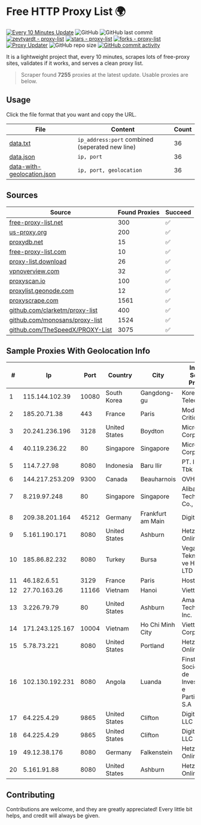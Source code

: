 
# Free HTTP Proxy List 🌍

[![Every 10 Minutes Update](https://github.com/mertguvencli/http-proxy-list/actions/workflows/main.yml/badge.svg?branch=main)](https://github.com/mertguvencli/http-proxy-list/actions/workflows/main.yml)
![GitHub](https://img.shields.io/github/license/mertguvencli/http-proxy-list)
![GitHub last commit](https://img.shields.io/github/last-commit/mertguvencli/http-proxy-list)
[![zevtyardt - proxy-list](https://img.shields.io/static/v1?label=zevtyardt&message=proxy-list&color=blue&logo=github)](https://github.com/zevtyardt/proxy-list "Go to GitHub repo")
[![stars - proxy-list](https://img.shields.io/github/stars/zevtyardt/proxy-list?style=social)](https://github.com/zevtyardt/proxy-list)
[![forks - proxy-list](https://img.shields.io/github/forks/zevtyardt/proxy-list?style=social)](https://github.com/zevtyardt/proxy-list)
[![Proxy Updater](https://github.com/zevtyardt/proxy-list/workflows/Proxy%20Updater/badge.svg)](https://github.com/zevtyardt/proxy-list/actions?query=workflow:"Proxy+Updater")
![GitHub repo size](https://img.shields.io/github/repo-size/zevtyardt/proxy-list)
[![GitHub commit activity](https://img.shields.io/github/commit-activity/m/zevtyardt/proxy-list?logo=commits)](https://github.com/zevtyardt/proxy-list/commits/main)

It is a lightweight project that, every 10 minutes, scrapes lots of free-proxy sites, validates if it works, and serves a clean proxy list.

> Scraper found **7255** proxies at the latest update. Usable proxies are below.

## Usage

Click the file format that you want and copy the URL.

|File|Content|Count|
|----|-------|-----|
|[data.txt](https://raw.githubusercontent.com/mertguvencli/http-proxy-list/main/proxy-list/data.txt)|`ip_address:port` combined (seperated new line)|36|
|[data.json](https://raw.githubusercontent.com/mertguvencli/http-proxy-list/main/proxy-list/data.json)|`ip, port`|36|
|[data-with-geolocation.json](https://raw.githubusercontent.com/mertguvencli/http-proxy-list/main/proxy-list/data-with-geolocation.json)|`ip, port, geolocation`|36|

## Sources

|Source|Found Proxies|Succeed|
|------|-------------|-------|
|[free-proxy-list.net](https://free-proxy-list.net)|300|✅|
|[us-proxy.org](https://www.us-proxy.org)|200|✅|
|[proxydb.net](http://proxydb.net)|15|✅|
|[free-proxy-list.com](https://free-proxy-list.com/?page=&port=&type%5B%5D=http&type%5B%5D=https&up_time=0&search=Search)|10|✅|
|[proxy-list.download](https://www.proxy-list.download/HTTP)|26|✅|
|[vpnoverview.com](https://vpnoverview.com/privacy/anonymous-browsing/free-proxy-servers)|32|✅|
|[proxyscan.io](https://www.proxyscan.io)|100|✅|
|[proxylist.geonode.com](https://proxylist.geonode.com/api/proxy-list?limit=300&page=1&sort_by=lastChecked&sort_type=desc&protocols=http,https)|12|✅|
|[proxyscrape.com](https://api.proxyscrape.com/v2/?request=displayproxies&protocol=http&timeout=10000&country=all&ssl=all&anonymity=all)|1561|✅|
|[github.com/clarketm/proxy-list](https://raw.githubusercontent.com/clarketm/proxy-list/master/proxy-list-raw.txt)|400|✅|
|[github.com/monosans/proxy-list](https://raw.githubusercontent.com/monosans/proxy-list/main/proxies/http.txt)|1524|✅|
|[github.com/TheSpeedX/PROXY-List](https://raw.githubusercontent.com/TheSpeedX/PROXY-List/master/http.txt)|3075|✅|


## Sample Proxies With Geolocation Info

|#|Ip|Port|Country|City|Internet Service Provider|
|-|--|----|-------|----|-------------------------|
|1|115.144.102.39|10080|South Korea|Gangdong-gu|Korea Telecom|
|2|185.20.71.38|443|France|Paris|Mod Mission Critical LLC|
|3|20.241.236.196|3128|United States|Boydton|Microsoft Corporation|
|4|40.119.236.22|80|Singapore|Singapore|Microsoft Corporation|
|5|114.7.27.98|8080|Indonesia|Baru Ilir|PT. INDOSAT Tbk|
|6|144.217.253.209|9300|Canada|Beauharnois|OVH SAS|
|7|8.219.97.248|80|Singapore|Singapore|Alibaba (US) Technology Co., Ltd.|
|8|209.38.201.164|45212|Germany|Frankfurt am Main|DigitalOcean|
|9|5.161.190.171|8080|United States|Ashburn|Hetzner Online GmbH|
|10|185.86.82.232|8080|Turkey|Bursa|Veganet Teknolojileri ve Hizmetleri LTD STI|
|11|46.182.6.51|3129|France|Paris|Hosteur SAS|
|12|27.70.163.26|11166|Vietnam|Hanoi|Viettel Group|
|13|3.226.79.79|80|United States|Ashburn|Amazon Technologies Inc.|
|14|171.243.125.167|10004|Vietnam|Ho Chi Minh City|Viettel Corporation|
|15|5.78.73.221|8080|United States|Portland|Hetzner Online GmbH|
|16|102.130.192.231|8080|Angola|Luanda|Finstar - Sociedade de Investimento e Participacoes S.A|
|17|64.225.4.29|9865|United States|Clifton|DigitalOcean, LLC|
|18|64.225.4.29|9865|United States|Clifton|DigitalOcean, LLC|
|19|49.12.38.176|8080|Germany|Falkenstein|Hetzner Online GmbH|
|20|5.161.91.88|8080|United States|Ashburn|Hetzner Online GmbH|



## Contributing

Contributions are welcome, and they are greatly appreciated! Every
little bit helps, and credit will always be given.

